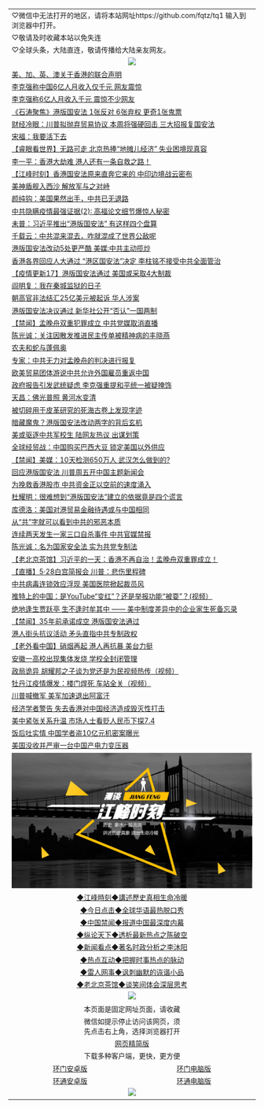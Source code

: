  <table>
 
<tr>
<td colspan="2" align=left>
♡微信中无法打开的地区，请将本站网址https://github.com/fqtz/tq1 输入到浏览器中打开。 
 </td>
</tr>
 <tr>
 <td colspan="2" align=left>
♡敬请及时收藏本站以免失连
 </td>
   <tr>
<td colspan="2" align=left>
♡全球头条，大陆直连，敬请传播给大陆亲友网友。
 </td>
</tr>


<tr>
    <td colspan="2" align=center><img src="https://cdn.jsdelivr.net/gh/gyoupiodf/im1/%E7%BD%91%E9%97%A8%E6%96%B0%E9%97%BB1.jpg"></td>
 </tr>
<tr><td colspan="2" align="left"><a href="https://qeb.xfthy.casa/?name=c1177401&key=xcyufvbtjvhwwrpc&from=gy2">美、加、英、澳关于香港的联合声明</a></td></tr>
<tr><td colspan="2" align="left"><a href="https://qeb.xfthy.casa/?name=c1177423&key=xcyufvbtjvhwwrpc&from=gy2">李克强称中国6亿人月收入仅千元 网友震惊</a></td></tr>
<tr><td colspan="2" align="left"><a href="https://qeb.xfthy.casa/?name=c1177358&key=xcyufvbtjvhwwrpc&from=gy2">李克强称6亿人月收入千元 震惊不少网友</a></td></tr>
<tr><td colspan="2" align="left"><a href="https://qeb.xfthy.casa/?name=c1177413&key=xcyufvbtjvhwwrpc&from=gy2">《石涛聚焦》港版国安法 1张反对 6张弃权 更奇1张鬼票</a></td></tr>
<tr><td colspan="2" align="left"><a href="https://qeb.xfthy.casa/?name=c1177395&key=xcyufvbtjvhwwrpc&from=gy2">财经冷眼：川普拟抛弃贸易协议 本周将强硬回击 三大招报复国安法</a></td></tr>
<tr><td colspan="2" align="left"><a href="https://qeb.xfthy.casa/?name=c1177394&key=xcyufvbtjvhwwrpc&from=gy2">宋福：我要活下去</a></td></tr>
<tr><td colspan="2" align="left"><a href="https://qeb.xfthy.casa/?name=c1177383&key=xcyufvbtjvhwwrpc&from=gy2">【睿眼看世界】无路可走 北京热捧“地摊儿经济” 失业困境现真容</a></td></tr>
<tr><td colspan="2" align="left"><a href="https://qeb.xfthy.casa/?name=c1177396&key=xcyufvbtjvhwwrpc&from=gy2">李一平：香港大劫难 港人还有一条自救之路！</a></td></tr>
<tr><td colspan="2" align="left"><a href="https://qeb.xfthy.casa/?name=c1177427&key=xcyufvbtjvhwwrpc&from=gy2">【江峰时刻】香港国安法原来直奔它来的 中印边境战云密布</a></td></tr>
<tr><td colspan="2" align="left"><a href="https://qeb.xfthy.casa/?name=c1177378&key=xcyufvbtjvhwwrpc&from=gy2">美神盾舰入西沙 解放军与之对峙</a></td></tr>
<tr><td colspan="2" align="left"><a href="https://qeb.xfthy.casa/?name=c1177430&key=xcyufvbtjvhwwrpc&from=gy2">颜纯钩：美国果然出手，中共已无退路</a></td></tr>
<tr><td colspan="2" align="left"><a href="https://qeb.xfthy.casa/?name=c1177408&key=xcyufvbtjvhwwrpc&from=gy2">中共隐瞒疫情最强证据(2): 高福论文细节爆惊人秘密</a></td></tr>
<tr><td colspan="2" align="left"><a href="https://qeb.xfthy.casa/?name=c1177368&key=xcyufvbtjvhwwrpc&from=gy2">未普：习近平推出“港版国安法”  有这样四个盘算</a></td></tr>
<tr><td colspan="2" align="left"><a href="https://qeb.xfthy.casa/?name=c1177410&key=xcyufvbtjvhwwrpc&from=gy2">千载云：中共混来混去，咋就混成了世界公敌呢</a></td></tr>
<tr><td colspan="2" align="left"><a href="https://qeb.xfthy.casa/?name=c1177409&key=xcyufvbtjvhwwrpc&from=gy2">港版国安法改动5处更严酷 美媒:中共主动揽炒</a></td></tr>
<tr><td colspan="2" align="left"><a href="https://qeb.xfthy.casa/?name=c1177402&key=xcyufvbtjvhwwrpc&from=gy2">香港各界回应人大通过 “港区国安法”决定 李柱铭不接受中共全面管治</a></td></tr>
<tr><td colspan="2" align="left"><a href="https://qeb.xfthy.casa/?name=c1175610&key=xcyufvbtjvhwwrpc&from=gy2">【疫情更新17】港版国安法通过 美国或采取4大制裁</a></td></tr>
<tr><td colspan="2" align="left"><a href="https://qeb.xfthy.casa/?name=c1177414&key=xcyufvbtjvhwwrpc&from=gy2">阎明复：我在秦城监狱的日子</a></td></tr>
<tr><td colspan="2" align="left"><a href="https://qeb.xfthy.casa/?name=c1177392&key=xcyufvbtjvhwwrpc&from=gy2">朝高官非法结汇25亿美元被起诉 华人涉案</a></td></tr>
<tr><td colspan="2" align="left"><a href="https://qeb.xfthy.casa/?name=c1177424&key=xcyufvbtjvhwwrpc&from=gy2">港版国安法决议通过 新华社公开“否认”一国两制</a></td></tr>
<tr><td colspan="2" align="left"><a href="https://qeb.xfthy.casa/?name=c1177422&key=xcyufvbtjvhwwrpc&from=gy2">【禁闻】孟晚舟双重犯罪成立 中共党媒取消直播</a></td></tr>
<tr><td colspan="2" align="left"><a href="https://qeb.xfthy.casa/?name=c1177412&key=xcyufvbtjvhwwrpc&from=gy2">陈光诚：关注因散发推进民主传单被精神病的丰晓燕</a></td></tr>
<tr><td colspan="2" align="left"><a href="https://qeb.xfthy.casa/?name=c1177389&key=xcyufvbtjvhwwrpc&from=gy2">农夫和蛇与蓬佩奥</a></td></tr>
<tr><td colspan="2" align="left"><a href="https://qeb.xfthy.casa/?name=c1177366&key=xcyufvbtjvhwwrpc&from=gy2">专家：中共无力对孟晚舟的判决进行报复</a></td></tr>
<tr><td colspan="2" align="left"><a href="https://qeb.xfthy.casa/?name=c1177403&key=xcyufvbtjvhwwrpc&from=gy2">欧美贸易团体游说中共允许外国雇员重返中国</a></td></tr>
<tr><td colspan="2" align="left"><a href="https://qeb.xfthy.casa/?name=c1177425&key=xcyufvbtjvhwwrpc&from=gy2">政府报告引发武统疑虑 李克强重提和平统一被疑掩饰</a></td></tr>
<tr><td colspan="2" align="left"><a href="https://qeb.xfthy.casa/?name=c1177346&key=xcyufvbtjvhwwrpc&from=gy2">天昌：佛光普照 黄河水变清</a></td></tr>
<tr><td colspan="2" align="left"><a href="https://qeb.xfthy.casa/?name=c1177384&key=xcyufvbtjvhwwrpc&from=gy2">被切碎用于皮革研究的死海古卷上发现字迹</a></td></tr>
<tr><td colspan="2" align="left"><a href="https://qeb.xfthy.casa/?name=c1177407&key=xcyufvbtjvhwwrpc&from=gy2">暗藏魔鬼？港版国安法改动两字的背后玄机</a></td></tr>
<tr><td colspan="2" align="left"><a href="https://qeb.xfthy.casa/?name=c1177418&key=xcyufvbtjvhwwrpc&from=gy2">美或驱逐中共军校生 陆网友热议 出谋划策</a></td></tr>
<tr><td colspan="2" align="left"><a href="https://qeb.xfthy.casa/?name=c1177428&key=xcyufvbtjvhwwrpc&from=gy2">全球经贸战：中国购买巴西大豆 锁定美国以外供应</a></td></tr>
<tr><td colspan="2" align="left"><a href="https://qeb.xfthy.casa/?name=c1177426&key=xcyufvbtjvhwwrpc&from=gy2">【禁闻】美媒：10天检测650万人 武汉怎么做到的?</a></td></tr>
<tr><td colspan="2" align="left"><a href="https://qeb.xfthy.casa/?name=c1177405&key=xcyufvbtjvhwwrpc&from=gy2">回应港版国安法 川普周五开中国主题新闻会</a></td></tr>
<tr><td colspan="2" align="left"><a href="https://qeb.xfthy.casa/?name=c1177369&key=xcyufvbtjvhwwrpc&from=gy2">为挽救香港股市 中共资金正以空前的速度涌入</a></td></tr>
<tr><td colspan="2" align="left"><a href="https://qeb.xfthy.casa/?name=c1177344&key=xcyufvbtjvhwwrpc&from=gy2">杜耀明：很难想到“港版国安法”建立的依据竟是四个谎言</a></td></tr>
<tr><td colspan="2" align="left"><a href="https://qeb.xfthy.casa/?name=c1177429&key=xcyufvbtjvhwwrpc&from=gy2">库德洛：美国对港贸易金融待遇或与中国相同</a></td></tr>
<tr><td colspan="2" align="left"><a href="https://qeb.xfthy.casa/?name=c1177348&key=xcyufvbtjvhwwrpc&from=gy2">从“共”字就可以看到中共的邪恶本质</a></td></tr>
<tr><td colspan="2" align="left"><a href="https://qeb.xfthy.casa/?name=c1177397&key=xcyufvbtjvhwwrpc&from=gy2">连续两天发生一家三口自杀事件 中共官媒禁报</a></td></tr>
<tr><td colspan="2" align="left"><a href="https://qeb.xfthy.casa/?name=c1177411&key=xcyufvbtjvhwwrpc&from=gy2">陈光诚：名为国家安全法 实为共党专制法</a></td></tr>
<tr><td colspan="2" align="left"><a href="https://qeb.xfthy.casa/?name=c1177349&key=xcyufvbtjvhwwrpc&from=gy2">【老北京茶馆】习近平的一天：香港不再自治！孟晚舟双重罪成立！</a></td></tr>
<tr><td colspan="2" align="left"><a href="https://qeb.xfthy.casa/?name=c1177365&key=xcyufvbtjvhwwrpc&from=gy2">【直播】5·28白宫简报会 川普：悲伤里程碑</a></td></tr>
<tr><td colspan="2" align="left"><a href="https://qeb.xfthy.casa/?name=c1177399&key=xcyufvbtjvhwwrpc&from=gy2">中共病毒连锁效应浮现 美国医院掀起裁员风</a></td></tr>
<tr><td colspan="2" align="left"><a href="https://qeb.xfthy.casa/?name=c1177400&key=xcyufvbtjvhwwrpc&from=gy2">推特上的中国：是YouTube“变红”？还是举报功能“被耍”？(视频）</a></td></tr>
<tr><td colspan="2" align="left"><a href="https://qeb.xfthy.casa/?name=c1177377&key=xcyufvbtjvhwwrpc&from=gy2">绝地逢生贾跃亭 生不逢时牟其中 —— 美中制度差异中的企业家生死备忘录</a></td></tr>
<tr><td colspan="2" align="left"><a href="https://qeb.xfthy.casa/?name=c1177381&key=xcyufvbtjvhwwrpc&from=gy2">【禁闻】35年前承诺成空 港版国安法通过</a></td></tr>
<tr><td colspan="2" align="left"><a href="https://qeb.xfthy.casa/?name=c1177416&key=xcyufvbtjvhwwrpc&from=gy2">港人街头抗议活动 矛头直指中共专制政权</a></td></tr>
<tr><td colspan="2" align="left"><a href="https://qeb.xfthy.casa/?name=c1177406&key=xcyufvbtjvhwwrpc&from=gy2">【老外看中国】硝烟再起 港人再抗暴 美台力挺</a></td></tr>
<tr><td colspan="2" align="left"><a href="https://qeb.xfthy.casa/?name=c1177342&key=xcyufvbtjvhwwrpc&from=gy2">安徽一高校出现集体发烧 学校全封闭管理</a></td></tr>
<tr><td colspan="2" align="left"><a href="https://qeb.xfthy.casa/?name=c1177443&key=xcyufvbtjvhwwrpc&from=gy2">政局诡异 胡耀邦之子谈为党还是为民视频热传（视频）</a></td></tr>
<tr><td colspan="2" align="left"><a href="https://qeb.xfthy.casa/?name=c1177382&key=xcyufvbtjvhwwrpc&from=gy2">牡丹江疫情爆发：楼门焊死 车站全关（视频）</a></td></tr>
<tr><td colspan="2" align="left"><a href="https://qeb.xfthy.casa/?name=c1177352&key=xcyufvbtjvhwwrpc&from=gy2">川普喊撤军 美军加速退出阿富汗</a></td></tr>
<tr><td colspan="2" align="left"><a href="https://qeb.xfthy.casa/?name=c1177375&key=xcyufvbtjvhwwrpc&from=gy2">经济学者警告 失去香港对中国经济造成毁灭性打击</a></td></tr>
<tr><td colspan="2" align="left"><a href="https://qeb.xfthy.casa/?name=c1177351&key=xcyufvbtjvhwwrpc&from=gy2">美中紧张关系升温 市场人士看贬人民币下探7.4</a></td></tr>
<tr><td colspan="2" align="left"><a href="https://qeb.xfthy.casa/?name=c1177359&key=xcyufvbtjvhwwrpc&from=gy2">饭后吐实情 中国学者盗10亿元机密案曝光</a></td></tr>
<tr><td colspan="2" align="left"><a href="https://qeb.xfthy.casa/?name=c1177373&key=xcyufvbtjvhwwrpc&from=gy2">美国没收并严审一台中国产电力变压器</a></td></tr>

 <tr>
   <td colspan="2" align=center><img src="https://github.com/gyoupiodf/im1/blob/master/jf-1.jpg"></td>
  </tr>
   <tr>
   <td colspan="2" align=center> 
<a href="https://xdihm.casa/oo.aspx?name=c922850&key=sdxhftoyfkhpuaxy&from=gy2&tag=9877">◆江峰時刻◆講述歷史真相生命冷暖</a><br/>
    </td>
  </tr>
   <tr>
   <td colspan="2" align=center> 
<a href="https://xdihm.casa/oo.aspx?name=c816850&key=sdxhftoyfkhpuaxy&from=gy2&tag=9877">◆今日点击◆全球华语最热脱口秀</a><br/>
    </td>
  </tr>
  <tr>
  <td colspan="2" align=center>
<a href="https://xdihm.casa/oo.aspx?name=c816860&key=sdxhftoyfkhpuaxy&from=gy2&tag=99733110">◆中国禁闻◆报道中国最深度内幕</a><br/>
   </tr>
  <tr>
     <td colspan="2" align=center>
<a href="https://xdihm.casa/oo.aspx?name=c816855&key=sdxhftoyfkhpuaxy&from=gy2&tag=997110">◆纵论天下◆透析最新热点之陈破空</a><br/>
   </tr>
   <tr>
      <td colspan="2" align=center>
<a href="https://xdihm.casa/oo.aspx?name=c838308&key=sdxhftoyfkhpuaxy&from=gy2&tag=9973110">◆新闻看点◆著名时政分析之李沐阳</a><br/>
   </tr>
   <tr>
     <td colspan="2" align=center>
<a href="https://xdihm.casa/oo.aspx?name=c816852&key=sdxhftoyfkhpuaxy&from=gy2&tag=9733110">◆热点互动◆把握时事热点的脉动</a><br/>
   </tr>
   <tr>
      <td colspan="2" align=center>
<a href="https://xdihm.casa/oo.aspx?name=c816694&key=sdxhftoyfkhpuaxy&from=gy2&tag=93310">◆雷人网事◆讽刺幽默的诙谐小品</a><br/>
   </tr>
   <tr>
    <td colspan="2" align=center>
<a href="https://xdihm.casa/oo.aspx?name=c816650&key=sdxhftoyfkhpuaxy&from=gy2&tag=9973110">◆老北京茶馆◆谈笑间体会深层思考</a><br/>
   </tr>

  <tr>
    <td colspan="2" align="center"><img src="https://cdn.jsdelivr.net/gh/opipe/up/oGate65.jpg"/></td>
  </tr>
  <tr>
    <td colspan="2" align="center">本页面是固定网址页面，请收藏</td>
  <tr>
  <tr>
    <td colspan="2" align="center">微信如提示停止访问该网页，须<br/>先点击右上角，选择浏览器打开</td>
  <tr>
  <tr>
    <td colspan="2" align="center"><a href="https://gitcdn.xyz/cdn/otiny/up/master/show004.htm">网页精简版</a></td>
  </tr>
  <tr>
    <td colspan="2" align="center">下载多种客户端，更快，更方便</td>
  <tr>
  <tr>
    <td align="center"><a href="https://cdn.jsdelivr.net/gh/opipe/up/oGatea.apk">环门安卓版</a></td>
    <td align="center"><a href="https://cdn.jsdelivr.net/gh/opipe/up/oGate.zip">环门电脑版</a></td>
  </tr>
  <tr>
    <td align="center"><a href="https://cdn.jsdelivr.net/gh/opipe/up/oPipe.apk">环通安卓版</a></td>
    <td align="center"><a href="https://raw.githubusercontent.com/opipe/up/master/oPipe.zip">环通电脑版</a></td>
  </tr>
  <tr>
    <td colspan="2" align="center"><img src="https://cdn.jsdelivr.net/gh/opipe/up/oGate640.jpg"/></td>
  </tr>
</table>
